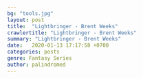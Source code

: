 ```yaml
---
bg: "tools.jpg"
layout: post
title:  "Lightbringer - Brent Weeks"
crawlertitle: "Lightbringer - Brent Weeks"
summary: "Lightbringer - Brent Weeks"
date:   2020-01-13 17:17:58 +0700
categories: posts
genre: Fantasy Series
author: palindromed
---
```

